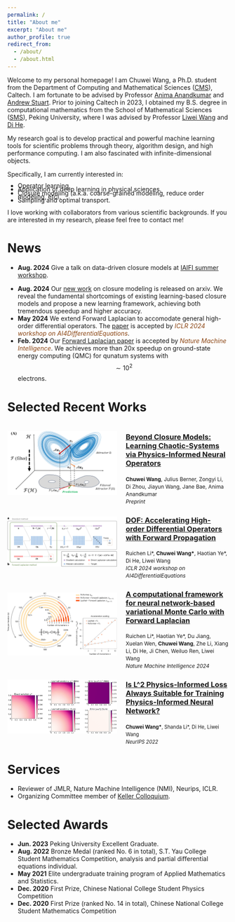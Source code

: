 ```yaml
---
permalink: /
title: "About me"
excerpt: "About me"
author_profile: true
redirect_from: 
  - /about/
  - /about.html
---
```


Welcome to my personal homepage! I am Chuwei Wang, a Ph.D. student from the 
Department of Computing and Mathematical Sciences ([CMS](https://www.cms.caltech.edu/)), Caltech. I am fortunate 
to be advised by Professor [Anima Anandkumar](http://tensorlab.cms.caltech.edu/users/anima/) and 
[Andrew Stuart](http://stuart.caltech.edu/). Prior to joining Caltech in 2023, 
I obtained my B.S. degree in computational mathematics from the School of Mathematical Sciences ([SMS](http://english.math.pku.edu.cn/)), 
Peking University, where I was advised by Professor [Liwei Wang](http://www.liweiwang-pku.com/) and 
[Di He](https://dihe-pku.github.io/).

My research goal is to develop practical and powerful machine learning tools for scientific
problems through theory, algorithm design, and high performance computing. I am also 
fascinated with infinite-dimensional objects.

<p style="margin-bottom: 0;">Specifically, I am currently interested in:</p>
<ul style="line-height: 0.6;">  <!-- modify 1.2 to change linespacing-->
  <li>Operator learning.</li>
  <li>Application of deep learning in physical sciences.</li>
  <li>Closure modeling (a.k.a. coarse-grained modeling, reduce order modeling, etc).</li>
  <li>Sampling and optimal transport.</li>
</ul>

<!-- Specifically, I am curently interested in 
1. Operator learning.
1. Application of deep learning in physical sciences.
1. Closure modeling (a.k.a. coarse-grained modeling, reduce order modeling, etc).
1. Sampling and optimal transport. -->
<!-- specifice ai4 physical sciences, e.g. quantum chemistry...  -->

I love working with collaborators from various scientific backgrounds. 
If you are interested in my research, please feel free to contact me!




News
======
- **Aug. 2024** Give a talk on data-driven closure models at [IAIFI summer workshop](https://iaifi.org/summer-workshop).
<!-- - **Jul. 2024** Giving a talk at DDCR MURI Meeting. -->
- **Aug. 2024** Our [new work](https://arxiv.org/pdf/2408.05177) on closure modeling is released on arxiv. 
We reveal the fundamental shortcomings of existing learning-based closure models and propose a new learning framework,
achieving both tremendous speedup and higher accuracy.
- **May 2024** We extend Forward Laplacian to accomodate general high-order differential operators.
The [paper](https://arxiv.org/pdf/2402.09730) is accepted by <em style="color: #8B4513;">ICLR 2024 workshop on AI4DifferentialEquations</em>.
- **Feb. 2024** Our [Forward Laplacian paper](https://www.nature.com/articles/s42256-024-00794-x) is accepted by <em style="color: #8B4513;">Nature Machine Intelligence</em>.
We achieves more than 20x speedup on ground-state energy computing (QMC) for qunatum systems with $$\sim10^2$$ electrons.


Selected Recent Works
======

<div style="display: flex; align-items: center; margin-bottom: 2px;">
  <div style="flex: 0 0 250px; padding-right: 20px;">
    <img src="/images/papers/closure.png" alt="Publication Image" style="width: 500px; height: auto;">
  </div>
  <div style="flex: 1;">
    <h3><a href="https://arxiv.org/pdf/2408.05177" target="_blank">Beyond Closure Models: Learning Chaotic-Systems via Physics-Informed Neural Operators</a></h3>
    <span style="font-size: 85%;"><strong>Chuwei Wang</strong>, Julius Berner, Zongyi Li, Di Zhou, Jiayun Wang, Jane Bae, Anima Anandkumar</span><br>
    <span style="font-size: 85%;"><em>Preprint</em></span><br>
    <!-- <span style="font-size: 80%;">We introduce a novel neural network parameterization that induces low-rank simplicity bias and enhances semantic feature learning in generative representation learning frameworks...</span> -->
    <!-- <span style="font-size: 95%;">
      <a href="https://arxiv.org/abs/2408.05177" target="_blank">[Slides]</a> 
      <a href="https://arxiv.org/abs/2408.05177" target="_blank">[Poster]</a> 
      <a href="/images/papers/closure.png" target="_blank">[Code]</a>
    </span> -->
  </div>
</div>


<div style="display: flex; align-items: center; margin-bottom: 2px;">
  <div style="flex: 0 0 250px; padding-right: 20px;">
    <img src="/images/papers/FL_mechanism.png" alt="Publication Image" style="width: 500px; height: auto;">
  </div>
  <div style="flex: 1;">
    <h3><a href="https://arxiv.org/pdf/2402.09730" target="_blank">
    DOF: Accelerating High-order Differential Operators with Forward Propagation</a></h3>
    <span style="font-size: 85%;">Ruichen Li*, <strong>Chuwei Wang*</strong>, Haotian Ye*, Di He, Liwei Wang</span><br>
    <span style="font-size: 85%;"><em>ICLR 2024 workshop on AI4DifferentialEquations</em></span><br>
  </div>
</div>

<div style="display: flex; align-items: center; margin-bottom: 2px;">
  <div style="flex: 0 0 250px; padding-right: 20px;">
    <img src="/images/papers/FL_CH2.png" alt="Publication Image" style="width: 500px; height: auto;">
  </div>
  <div style="flex: 1;">
    <h3><a href="https://arxiv.org/pdf/2307.08214" target="_blank">
    A computational framework for neural network-based variational Monte Carlo with Forward Laplacian</a></h3>
    <span style="font-size: 85%;">Ruichen Li*, Haotian Ye*, Du Jiang, Xuelan Wen, <strong>Chuwei Wang</strong>, Zhe Li, Xiang Li, Di He, Ji Chen, Weiluo Ren, Liwei Wang</span><br>
    <span style="font-size: 85%;"><em>Nature Machine Intelligence 2024</em></span><br>
  </div>
</div>

<div style="display: flex; align-items: center; margin-bottom: 2px;">
  <div style="flex: 0 0 250px; padding-right: 20px;">
    <img src="/images/papers/linf_pinn.png" alt="Publication Image" style="width: 500px; height: auto;">
  </div>
  <div style="flex: 1;">
    <h3><a href="https://arxiv.org/pdf/2206.02016" target="_blank">
    Is L^2 Physics-Informed Loss Always Suitable for Training Physics-Informed Neural Network?</a></h3>
    <span style="font-size: 80%;"><strong>Chuwei Wang*</strong>, Shanda Li*, Di He, Liwei Wang</span><br>
    <span style="font-size: 80%;"><em>NeurIPS 2022</em></span><br>
  </div>
</div>

<!-- <div style="display: flex; align-items: center; margin-bottom: 2px;">
  <div style="flex: 0 0 250px; padding-right: 20px;">
    <img src="/images/papers/500x300.png" alt="Publication Image" style="width: 500px; height: auto;">
  </div>
  <div style="flex: 1;">
    <h3><a href="https://arxiv.org/abs/2408.05177" target="_blank">Residual connections harm generative representation learning</a></h3>
    <strong>Authors:</strong> Chuwei Wang, Julius Berner, Zongyi Li, Di Zhou, Jiayun Wang, Jane Bae, Anima Anandkumar<br>
    <em>In review</em><br>
    <span style="font-size: 80%;">We introduce a novel neural network parameterization that induces low-rank simplicity bias and enhances semantic feature learning in generative representation learning frameworks...</span>
  </div>
</div> -->



<!-- Site-wide configuration
------
The m -->



Services
======
- Reviewer of JMLR, Nature Machine Intelligence (NMI), Neurips, ICLR.
- Organizing Committee member of [Keller Colloquium](https://www.cms.caltech.edu/news-events/keller-colloquium).


Selected Awards
======
- **Jun. 2023** Peking University Excellent Graduate.
- **Aug. 2022** Bronze Medal (ranked No. 6 in total), S.T. Yau College Student Mathematics Competition, analysis and partial differential equations individual.
- **May 2021** Elite undergraduate training program of Applied Mathematics and Statistics.
- **Dec. 2020** First Prize, Chinese National College Student Physics Competition
- **Dec. 2020** First Prize (ranked No. 14 in total), Chinese National College Student Mathematics Competition

